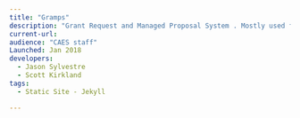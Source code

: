 ```yaml
---
title: "Gramps"
description: "Grant Request and Managed Proposal System . Mostly used for Rustici RFP."
current-url:
audience: "CAES staff"
Launched: Jan 2018
developers:
  - Jason Sylvestre
  - Scott Kirkland
tags:
  - Static Site - Jekyll

---
```

